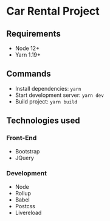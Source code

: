 # Car Rental Project

## Requirements
- Node 12+
- Yarn 1.19+

## Commands
- Install dependencies: ``yarn``
- Start development server: ``yarn dev``
- Build project: ``yarn build``

## Technologies used

### Front-End
- Bootstrap
- JQuery

### Development
- Node
- Rollup
- Babel
- Postcss
- Livereload
